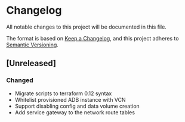 # Changelog
All notable changes to this project will be documented in this file.

The format is based on [Keep a Changelog](https://keepachangelog.com/en/1.0.0/),
and this project adheres to [Semantic Versioning](https://semver.org/spec/v2.0.0.html).

## [Unreleased]

### Changed
- Migrate scripts to terraform 0.12 syntax
- Whitelist provisioned ADB instance with VCN
- Support disabling config and data volume creation
- Add service gateway to the network route tables
